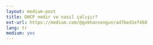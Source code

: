 ```yaml
---
layout: medium-post
title: DHCP nedir ve nasıl çalışır?
ext-url: https://medium.com/@gokhansengun/ad7bed1ef468
lang: tr
medium: yes 
---
```

